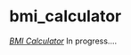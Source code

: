 # bmi_calculator

_<a href="https://bmi-calculator.aljoudi.ca/" title="BMI Calculator">BMI Calculator</a>_
In progress....
